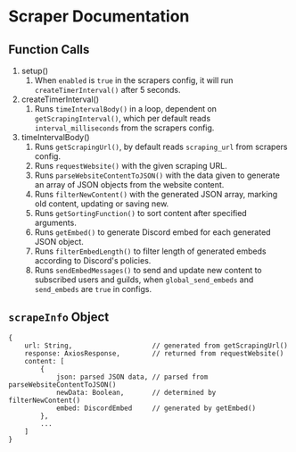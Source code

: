 # Scraper Documentation
## Function Calls
1. setup()
    1. When `enabled` is `true` in the scrapers config, it will run `createTimerInterval()` after 5 seconds.
1. createTimerInterval()
    1. Runs `timeIntervalBody()` in a loop, dependent on `getScrapingInterval()`, which per default reads `interval_milliseconds` from the scrapers config.
1. timeIntervalBody()
    1. Runs `getScrapingUrl()`, by default reads `scraping_url` from scrapers config.
    1. Runs `requestWebsite()` with the given scraping URL.
    1. Runs `parseWebsiteContentToJSON()` with the data given to generate an array of JSON objects from the website content.
    1. Runs `filterNewContent()` with the generated JSON array, marking old content, updating or saving new.
    1. Runs `getSortingFunction()` to sort content after specified arguments.
    1. Runs `getEmbed()` to generate Discord embed for each generated JSON object.
    1. Runs `filterEmbedLength()` to filter length of generated embeds according to Discord's policies.
    1. Runs `sendEmbedMessages()` to send and update new content to subscribed users and guilds, when `global_send_embeds` and `send_embeds` are `true` in configs.
## `scrapeInfo` Object
```text
{
    url: String,                    // generated from getScrapingUrl()
    response: AxiosResponse,        // returned from requestWebsite()
    content: [
        {
            json: parsed JSON data, // parsed from parseWebsiteContentToJSON()
            newData: Boolean,       // determined by filterNewContent()
            embed: DiscordEmbed     // generated by getEmbed()
        },
        ...
    ]
}
```